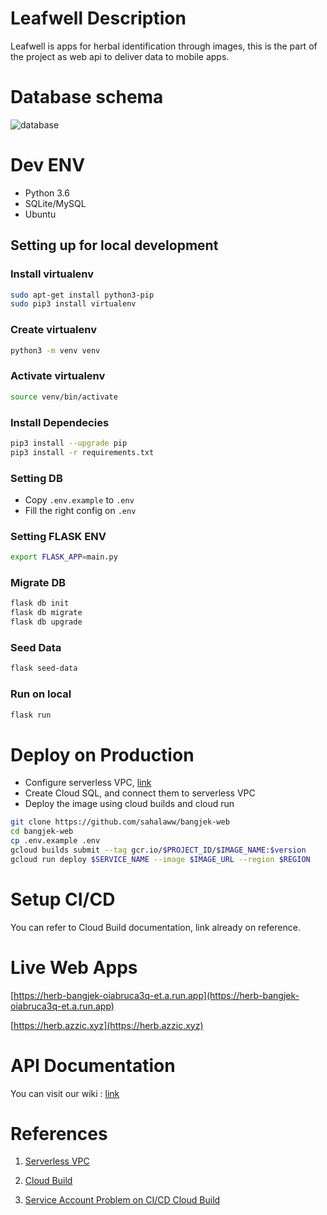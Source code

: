 # Leafwell Description
Leafwell is apps for herbal identification through images, this is the part of the project as web api to deliver data to mobile apps.

# Database schema

![database](https://raw.githubusercontent.com/sahalaww/bangjek-web/main/docs/db-scheme.png?raw=True)


# Dev ENV

- Python 3.6
- SQLite/MySQL
- Ubuntu

## Setting up for local development

### Install virtualenv
```bash
sudo apt-get install python3-pip
sudo pip3 install virtualenv 
```

### Create virtualenv

```bash
python3 -m venv venv
```

### Activate virtualenv

```bash
source venv/bin/activate
```

### Install Dependecies

```bash
pip3 install --upgrade pip
pip3 install -r requirements.txt
```

### Setting DB

- Copy `.env.example` to `.env`
- Fill the right config on `.env`

### Setting FLASK ENV

```bash
export FLASK_APP=main.py
```

### Migrate DB

```bash
flask db init
flask db migrate
flask db upgrade
```

### Seed Data

```bash
flask seed-data
```

### Run on local

```bash
flask run
```

# Deploy on Production

- Configure serverless VPC, [link](https://cloud.google.com/vpc/docs/configure-serverless-vpc-access)
- Create Cloud SQL, and connect them to serverless VPC
- Deploy the image using cloud builds and cloud run

```bash
git clone https://github.com/sahalaww/bangjek-web
cd bangjek-web
cp .env.example .env
gcloud builds submit --tag gcr.io/$PROJECT_ID/$IMAGE_NAME:$version
gcloud run deploy $SERVICE_NAME --image $IMAGE_URL --region $REGION 
```
# Setup CI/CD

You can refer to Cloud Build documentation, link already on reference.


# Live Web Apps

[https://herb-bangjek-oiabruca3q-et.a.run.app](https://herb-bangjek-oiabruca3q-et.a.run.app)

[https://herb.azzic.xyz](https://herb.azzic.xyz)

# API Documentation

You can visit our wiki : [link](https://github.com/sahalaww/bangjek-web/wiki/API-Documentation)

# References

1. [Serverless VPC](https://cloud.google.com/vpc/docs/configure-serverless-vpc-access)

2. [Cloud Build](https://cloud.google.com/build/docs/deploying-builds/deploy-cloud-run#before_you_begin)

3. [Service Account Problem on CI/CD Cloud Build](https://stackoverflow.com/questions/62783869/why-am-i-seeing-this-error-error-gcloud-run-deploy-permission-denied-the-c)
